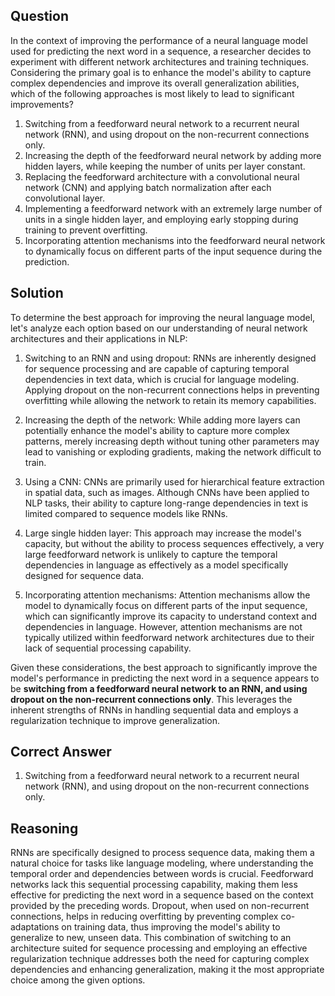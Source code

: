 ## Question

In the context of improving the performance of a neural language model used for predicting the next word in a sequence, a researcher decides to experiment with different network architectures and training techniques. Considering the primary goal is to enhance the model's ability to capture complex dependencies and improve its overall generalization abilities, which of the following approaches is most likely to lead to significant improvements?

1. Switching from a feedforward neural network to a recurrent neural network (RNN), and using dropout on the non-recurrent connections only.
2. Increasing the depth of the feedforward neural network by adding more hidden layers, while keeping the number of units per layer constant.
3. Replacing the feedforward architecture with a convolutional neural network (CNN) and applying batch normalization after each convolutional layer.
4. Implementing a feedforward network with an extremely large number of units in a single hidden layer, and employing early stopping during training to prevent overfitting.
5. Incorporating attention mechanisms into the feedforward neural network to dynamically focus on different parts of the input sequence during the prediction.

## Solution

To determine the best approach for improving the neural language model, let's analyze each option based on our understanding of neural network architectures and their applications in NLP:

1. Switching to an RNN and using dropout: RNNs are inherently designed for sequence processing and are capable of capturing temporal dependencies in text data, which is crucial for language modeling. Applying dropout on the non-recurrent connections helps in preventing overfitting while allowing the network to retain its memory capabilities.

2. Increasing the depth of the network: While adding more layers can potentially enhance the model's ability to capture more complex patterns, merely increasing depth without tuning other parameters may lead to vanishing or exploding gradients, making the network difficult to train.

3. Using a CNN: CNNs are primarily used for hierarchical feature extraction in spatial data, such as images. Although CNNs have been applied to NLP tasks, their ability to capture long-range dependencies in text is limited compared to sequence models like RNNs.

4. Large single hidden layer: This approach may increase the model's capacity, but without the ability to process sequences effectively, a very large feedforward network is unlikely to capture the temporal dependencies in language as effectively as a model specifically designed for sequence data.

5. Incorporating attention mechanisms: Attention mechanisms allow the model to dynamically focus on different parts of the input sequence, which can significantly improve its capacity to understand context and dependencies in language. However, attention mechanisms are not typically utilized within feedforward network architectures due to their lack of sequential processing capability.

Given these considerations, the best approach to significantly improve the model's performance in predicting the next word in a sequence appears to be **switching from a feedforward neural network to an RNN, and using dropout on the non-recurrent connections only**. This leverages the inherent strengths of RNNs in handling sequential data and employs a regularization technique to improve generalization.

## Correct Answer

1. Switching from a feedforward neural network to a recurrent neural network (RNN), and using dropout on the non-recurrent connections only.

## Reasoning

RNNs are specifically designed to process sequence data, making them a natural choice for tasks like language modeling, where understanding the temporal order and dependencies between words is crucial. Feedforward networks lack this sequential processing capability, making them less effective for predicting the next word in a sequence based on the context provided by the preceding words. Dropout, when used on non-recurrent connections, helps in reducing overfitting by preventing complex co-adaptations on training data, thus improving the model's ability to generalize to new, unseen data. This combination of switching to an architecture suited for sequence processing and employing an effective regularization technique addresses both the need for capturing complex dependencies and enhancing generalization, making it the most appropriate choice among the given options.